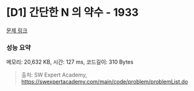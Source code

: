 # [D1] 간단한 N 의 약수 - 1933 

[문제 링크](https://swexpertacademy.com/main/code/problem/problemDetail.do?contestProbId=AV5PhcWaAKIDFAUq) 

### 성능 요약

메모리: 20,632 KB, 시간: 127 ms, 코드길이: 310 Bytes



> 출처: SW Expert Academy, https://swexpertacademy.com/main/code/problem/problemList.do